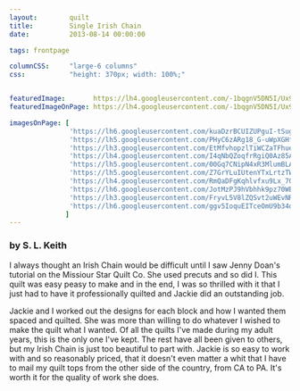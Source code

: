 ```yaml
---
layout:        quilt
title:         Single Irish Chain
date:          2013-08-14 00:00:00

tags: frontpage

columnCSS:     "large-6 columns"
css:           "height: 370px; width: 100%;"


featuredImage:       https://lh4.googleusercontent.com/-1bqgnV5DN5I/Ux9LfImfsTI/AAAAAAAABCI/7KKmqZIb818/w470/2013-08-12+00.22.36.jpg
featuredImageOnPage: https://lh4.googleusercontent.com/-1bqgnV5DN5I/Ux9LfImfsTI/AAAAAAAABCI/7KKmqZIb818/w1000/2013-08-12+00.22.36.jpg

imagesOnPage: [
               'https://lh6.googleusercontent.com/kuaDzrBCUIZUPguI-tSugHa9uf9QsaEbMI0t6KGHpJ8=w303',
               'https://lh5.googleusercontent.com/PHyC6zARg18_G-uWpXGHfUtkqAU7447wytw6rE8T1Ic=w303',
               'https://lh3.googleusercontent.com/EtMfvhopzlTiWCZaTFhue9yR1aSMCnbkRHDKCYLx4YY=w303',
               'https://lh4.googleusercontent.com/I4qNbQZoqfrRgiQ0Az85A2qRi9J7o_9IO1lXMawL0yI=w303',
               'https://lh5.googleusercontent.com/00Gq7CNipN4xR3MlumBLACx-gd5evUMpM44k8kekRaY=w303',
               'https://lh5.googleusercontent.com/Z7GrYLuIUtenYTxLrtzTWYESuXpKWI4jcB4mr3OpTHg=w303',
               'https://lh4.googleusercontent.com/RmQaDFgKqhlvfxu9Lx_70SdN0pX-9bl_BYD_lazvYtI=w303',
               'https://lh6.googleusercontent.com/JotMzPJ9hVbhhk9pz70WEC8JY0Wj2helqUN0VpwejPY=w303',
               'https://lh3.googleusercontent.com/FryvL5V8lZQSvt2uWEvNR2rOVSVEcWfYymQ8POFuiAA=w303',
               'https://lh6.googleusercontent.com/ggv5IoquEITceOmU9b34dZwuQ0vjtHr-fI4GNvUuu3U=w303'
              ]
---
```


### by S. L. Keith

I always thought an Irish Chain would be difficult until I saw Jenny Doan's tutorial on the Missiour Star Quilt Co. She used precuts and so did I. This quilt was easy peasy to make and in the end, I was so thrilled with it that I just had to have it professionally quilted and Jackie did an outstanding job.

Jackie and I worked out the designs for each block and how I wanted them spaced and quilted. She was more than willing to do whatever I wished to make the quilt what I wanted. Of all the quilts I've made during my adult years, this is the only one I've kept. The rest have all been given to others, but my Irish Chain is just too beautiful to part with.  Jackie is so easy to work with and so reasonably priced, that it doesn't even matter a whit that I have to mail my quilt tops from the other side of the country, from CA to PA. It's worth it for the quality of work she does.
